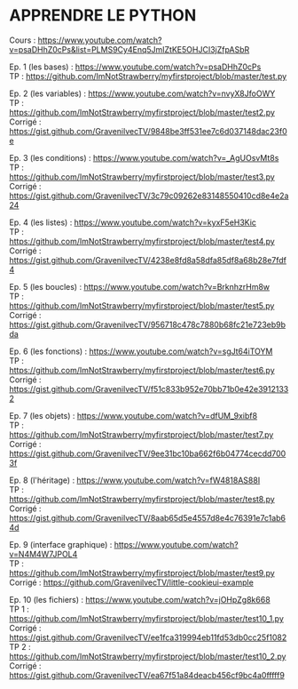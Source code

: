 # APPRENDRE LE PYTHON

Cours : https://www.youtube.com/watch?v=psaDHhZ0cPs&list=PLMS9Cy4Enq5JmIZtKE5OHJCI3jZfpASbR  

Ep. 1 (les bases) : https://www.youtube.com/watch?v=psaDHhZ0cPs  
TP : https://github.com/ImNotStrawberry/myfirstproject/blob/master/test.py  

Ep. 2 (les variables) : https://www.youtube.com/watch?v=nvyX8JfoOWY  
TP : https://github.com/ImNotStrawberry/myfirstproject/blob/master/test2.py  
Corrigé : https://gist.github.com/GravenilvecTV/9848be3ff531ee7c6d037148dac23f0e  

Ep. 3 (les conditions) : https://www.youtube.com/watch?v=_AgUOsvMt8s  
TP : https://github.com/ImNotStrawberry/myfirstproject/blob/master/test3.py  
Corrigé : https://gist.github.com/GravenilvecTV/3c79c09262e83148550410cd8e4e2a24  

Ep. 4 (les listes) : https://www.youtube.com/watch?v=kyxF5eH3Kic  
TP : https://github.com/ImNotStrawberry/myfirstproject/blob/master/test4.py  
Corrigé : https://gist.github.com/GravenilvecTV/4238e8fd8a58dfa85df8a68b28e7fdf4  

Ep. 5 (les boucles) : https://www.youtube.com/watch?v=BrknhzrHm8w  
TP : https://github.com/ImNotStrawberry/myfirstproject/blob/master/test5.py  
Corrigé : https://gist.github.com/GravenilvecTV/956718c478c7880b68fc21e723eb9bda  

Ep. 6 (les fonctions) : https://www.youtube.com/watch?v=sgJt64iTOYM  
TP : https://github.com/ImNotStrawberry/myfirstproject/blob/master/test6.py  
Corrigé : https://gist.github.com/GravenilvecTV/f51c833b952e70bb71b0e42e39121332  

Ep. 7 (les objets) : https://www.youtube.com/watch?v=dfUM_9xibf8  
TP : https://github.com/ImNotStrawberry/myfirstproject/blob/master/test7.py  
Corrigé : https://gist.github.com/GravenilvecTV/9ee31bc10ba662f6b04774cecdd7003f  

Ep. 8 (l'héritage) : https://www.youtube.com/watch?v=fW4818AS88I  
TP : https://github.com/ImNotStrawberry/myfirstproject/blob/master/test8.py  
Corrigé : https://gist.github.com/GravenilvecTV/8aab65d5e4557d8e4c76391e7c1ab64d  

Ep. 9 (interface graphique) : https://www.youtube.com/watch?v=N4M4W7JPOL4  
TP : https://github.com/ImNotStrawberry/myfirstproject/blob/master/test9.py  
Corrigé : https://github.com/GravenilvecTV/little-cookieui-example  

Ep. 10 (les fichiers) : https://www.youtube.com/watch?v=jOHpZg8k668  
TP 1 : https://github.com/ImNotStrawberry/myfirstproject/blob/master/test10_1.py  
Corrigé : https://gist.github.com/GravenilvecTV/ee1fca319994eb11fd53db0cc25f1082  
TP 2 : https://github.com/ImNotStrawberry/myfirstproject/blob/master/test10_2.py  
Corrigé : https://gist.github.com/GravenilvecTV/ea67f51a84deacb456cf9bc4a0fffff9
